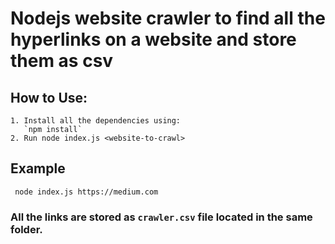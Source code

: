 # Nodejs website crawler to find all the hyperlinks on a website and store them as csv

## How to Use:

```
1. Install all the dependencies using:
   `npm install`
2. Run node index.js <website-to-crawl>

```
## Example
``` 
 node index.js https://medium.com
```

### All the links are stored as `crawler.csv` file located in the same folder.
